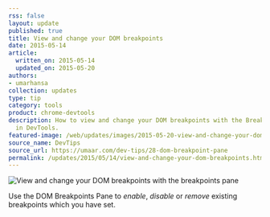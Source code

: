 ```yaml
---
rss: false
layout: update
published: true
title: View and change your DOM breakpoints
date: 2015-05-14
article:
  written_on: 2015-05-14
  updated_on: 2015-05-20
authors:
- umarhansa
collection: updates
type: tip
category: tools
product: chrome-devtools
description: How to view and change your DOM breakpoints with the Breakpoints pane
  in DevTools.
featured-image: /web/updates/images/2015-05-20-view-and-change-your-dom-breakpoints-with-the-breakpoints-pane/dom-breakpoint-pane.gif
source_name: DevTips
source_url: https://umaar.com/dev-tips/28-dom-breakpoint-pane
permalink: /updates/2015/05/14/view-and-change-your-dom-breakpoints.html
---
```

<img src="/web/updates/images/2015-05-20-view-and-change-your-dom-breakpoints-with-the-breakpoints-pane/dom-breakpoint-pane.gif" alt="View and change your DOM breakpoints with the breakpoints pane">

Use the DOM Breakpoints Pane to <em>enable</em>, <em>disable</em> or <em>remove</em> existing breakpoints  which you have set.
